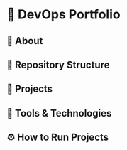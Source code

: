 
# 🧰 DevOps Portfolio

## 🚀 About
## 📂 Repository Structure
## 💼 Projects
## 🧠 Tools & Technologies
## ⚙️ How to Run Projects
